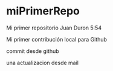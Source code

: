 # miPrimerRepo
Mi primer repositorio Juan Duron 5:54

Mi primer contribución local para Github

commit desde github

una actualizacion desde mail
